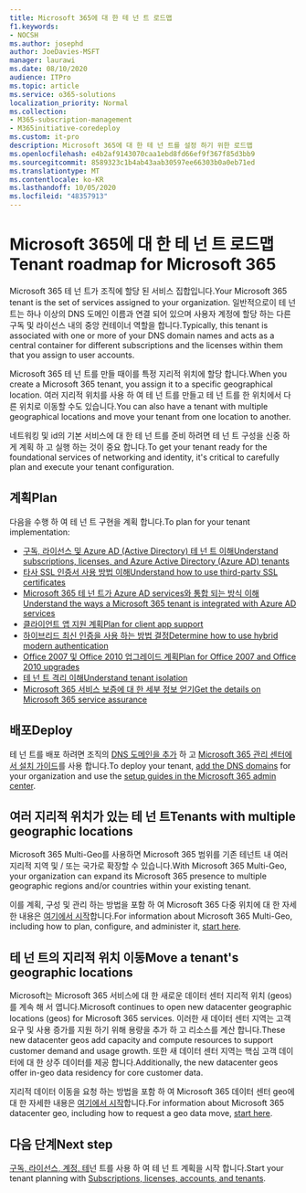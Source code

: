 ```yaml
---
title: Microsoft 365에 대 한 테 넌 트 로드맵
f1.keywords:
- NOCSH
ms.author: josephd
author: JoeDavies-MSFT
manager: laurawi
ms.date: 08/10/2020
audience: ITPro
ms.topic: article
ms.service: o365-solutions
localization_priority: Normal
ms.collection:
- M365-subscription-management
- M365initiative-coredeploy
ms.custom: it-pro
description: Microsoft 365에 대 한 테 넌 트를 설정 하기 위한 로드맵
ms.openlocfilehash: e4b2af9143070caa1ebd8fd66ef9f367f85d3bb9
ms.sourcegitcommit: 8589323c1b4ab43aab30597ee66303b0a0eb71ed
ms.translationtype: MT
ms.contentlocale: ko-KR
ms.lasthandoff: 10/05/2020
ms.locfileid: "48357913"
---
```

# <a name="tenant-roadmap-for-microsoft-365"></a><span data-ttu-id="414bf-103">Microsoft 365에 대 한 테 넌 트 로드맵</span><span class="sxs-lookup"><span data-stu-id="414bf-103">Tenant roadmap for Microsoft 365</span></span>

<span data-ttu-id="414bf-104">Microsoft 365 테 넌 트가 조직에 할당 된 서비스 집합입니다.</span><span class="sxs-lookup"><span data-stu-id="414bf-104">Your Microsoft 365 tenant is the set of services assigned to your organization.</span></span> <span data-ttu-id="414bf-105">일반적으로이 테 넌 트는 하나 이상의 DNS 도메인 이름과 연결 되어 있으며 사용자 계정에 할당 하는 다른 구독 및 라이선스 내의 중앙 컨테이너 역할을 합니다.</span><span class="sxs-lookup"><span data-stu-id="414bf-105">Typically, this tenant is associated with one or more of your DNS domain names and acts as a central container for different subscriptions and the licenses within them that you assign to user accounts.</span></span>

<span data-ttu-id="414bf-106">Microsoft 365 테 넌 트를 만들 때이를 특정 지리적 위치에 할당 합니다.</span><span class="sxs-lookup"><span data-stu-id="414bf-106">When you create a Microsoft 365 tenant, you assign it to a specific geographical location.</span></span> <span data-ttu-id="414bf-107">여러 지리적 위치를 사용 하 여 테 넌 트를 만들고 테 넌 트를 한 위치에서 다른 위치로 이동할 수도 있습니다.</span><span class="sxs-lookup"><span data-stu-id="414bf-107">You can also have a tenant with multiple geographical locations and move your tenant from one location to another.</span></span>

<span data-ttu-id="414bf-108">네트워킹 및 id의 기본 서비스에 대 한 테 넌 트를 준비 하려면 테 넌 트 구성을 신중 하 게 계획 하 고 실행 하는 것이 중요 합니다.</span><span class="sxs-lookup"><span data-stu-id="414bf-108">To get your tenant ready for the foundational services of networking and identity, it's critical to carefully plan and execute your tenant configuration.</span></span>

## <a name="plan"></a><span data-ttu-id="414bf-109">계획</span><span class="sxs-lookup"><span data-stu-id="414bf-109">Plan</span></span>

<span data-ttu-id="414bf-110">다음을 수행 하 여 테 넌 트 구현을 계획 합니다.</span><span class="sxs-lookup"><span data-stu-id="414bf-110">To plan for your tenant implementation:</span></span>

- [<span data-ttu-id="414bf-111">구독, 라이선스 및 Azure AD (Active Directory) 테 넌 트 이해</span><span class="sxs-lookup"><span data-stu-id="414bf-111">Understand subscriptions, licenses, and Azure Active Directory (Azure AD) tenants</span></span>](subscriptions-licenses-accounts-and-tenants-for-microsoft-cloud-offerings.md)
- [<span data-ttu-id="414bf-112">타사 SSL 인증서 사용 방법 이해</span><span class="sxs-lookup"><span data-stu-id="414bf-112">Understand how to use third-party SSL certificates</span></span>](plan-for-third-party-ssl-certificates.md)
- [<span data-ttu-id="414bf-113">Microsoft 365 테 넌 트가 Azure AD services와 통합 되는 방식 이해</span><span class="sxs-lookup"><span data-stu-id="414bf-113">Understand the ways a Microsoft 365 tenant is integrated with Azure AD services</span></span>](integrated-apps-and-azure-ads.md)
- [<span data-ttu-id="414bf-114">클라이언트 앱 지원 계획</span><span class="sxs-lookup"><span data-stu-id="414bf-114">Plan for client app support</span></span>](microsoft-365-client-support-certificate-based-authentication.md)
- [<span data-ttu-id="414bf-115">하이브리드 최신 인증을 사용 하는 방법 결정</span><span class="sxs-lookup"><span data-stu-id="414bf-115">Determine how to use hybrid modern authentication</span></span>](hybrid-modern-auth-overview.md)
- [<span data-ttu-id="414bf-116">Office 2007 및 Office 2010 업그레이드 계획</span><span class="sxs-lookup"><span data-stu-id="414bf-116">Plan for Office 2007 and Office 2010 upgrades</span></span>](plan-upgrade-previous-versions-office.md)
- [<span data-ttu-id="414bf-117">테 넌 트 격리 이해</span><span class="sxs-lookup"><span data-stu-id="414bf-117">Understand tenant isolation</span></span>](microsoft-365-tenant-isolation-overview.md)
- [<span data-ttu-id="414bf-118">Microsoft 365 서비스 보증에 대 한 세부 정보 얻기</span><span class="sxs-lookup"><span data-stu-id="414bf-118">Get the details on Microsoft 365 service assurance</span></span>](https://docs.microsoft.com/microsoft-365/compliance/service-assurance)

## <a name="deploy"></a><span data-ttu-id="414bf-119">배포</span><span class="sxs-lookup"><span data-stu-id="414bf-119">Deploy</span></span>

<span data-ttu-id="414bf-120">테 넌 트를 배포 하려면 조직의 [DNS 도메인을 추가](https://docs.microsoft.com/microsoft-365/admin/setup/add-domain) 하 고 [Microsoft 365 관리 센터에서 설치 가이드](setup-guides-for-microsoft-365.md)를 사용 합니다.</span><span class="sxs-lookup"><span data-stu-id="414bf-120">To deploy your tenant, [add the DNS domains](https://docs.microsoft.com/microsoft-365/admin/setup/add-domain) for your organization and use the [setup guides in the Microsoft 365 admin center](setup-guides-for-microsoft-365.md).</span></span>

## <a name="tenants-with-multiple-geographic-locations"></a><span data-ttu-id="414bf-121">여러 지리적 위치가 있는 테 넌 트</span><span class="sxs-lookup"><span data-stu-id="414bf-121">Tenants with multiple geographic locations</span></span>

<span data-ttu-id="414bf-122">Microsoft 365 Multi-Geo를 사용하면 Microsoft 365 범위를 기존 테넌트 내 여러 지리적 지역 및 / 또는 국가로 확장할 수 있습니다.</span><span class="sxs-lookup"><span data-stu-id="414bf-122">With Microsoft 365 Multi-Geo, your organization can expand its Microsoft 365 presence to multiple geographic regions and/or countries within your existing tenant.</span></span>

<span data-ttu-id="414bf-123">이를 계획, 구성 및 관리 하는 방법을 포함 하 여 Microsoft 365 다중 위치에 대 한 자세한 내용은 [여기에서 시작](microsoft-365-multi-geo.md)합니다.</span><span class="sxs-lookup"><span data-stu-id="414bf-123">For information about Microsoft 365 Multi-Geo, including how to plan, configure, and administer it, [start here](microsoft-365-multi-geo.md).</span></span>

## <a name="move-a-tenants-geographic-locations"></a><span data-ttu-id="414bf-124">테 넌 트의 지리적 위치 이동</span><span class="sxs-lookup"><span data-stu-id="414bf-124">Move a tenant's geographic locations</span></span>

<span data-ttu-id="414bf-125">Microsoft는 Microsoft 365 서비스에 대 한 새로운 데이터 센터 지리적 위치 (geos)를 계속 해 서 엽니다.</span><span class="sxs-lookup"><span data-stu-id="414bf-125">Microsoft continues to open new datacenter geographic locations (geos) for Microsoft 365 services.</span></span> <span data-ttu-id="414bf-126">이러한 새 데이터 센터 지역는 고객 요구 및 사용 증가를 지원 하기 위해 용량을 추가 하 고 리소스를 계산 합니다.</span><span class="sxs-lookup"><span data-stu-id="414bf-126">These new datacenter geos add capacity and compute resources to support customer demand and usage growth.</span></span> <span data-ttu-id="414bf-127">또한 새 데이터 센터 지역는 핵심 고객 데이터에 대 한 상주 데이터를 제공 합니다.</span><span class="sxs-lookup"><span data-stu-id="414bf-127">Additionally, the new datacenter geos offer in-geo data residency for core customer data.</span></span>

<span data-ttu-id="414bf-128">지리적 데이터 이동을 요청 하는 방법을 포함 하 여 Microsoft 365 데이터 센터 geo에 대 한 자세한 내용은 [여기에서 시작](moving-data-to-new-datacenter-geos.md)합니다.</span><span class="sxs-lookup"><span data-stu-id="414bf-128">For information about Microsoft 365 datacenter geo, including how to request a geo data move, [start here](moving-data-to-new-datacenter-geos.md).</span></span>

## <a name="next-step"></a><span data-ttu-id="414bf-129">다음 단계</span><span class="sxs-lookup"><span data-stu-id="414bf-129">Next step</span></span>

<span data-ttu-id="414bf-130">[구독, 라이선스, 계정, 테](subscriptions-licenses-accounts-and-tenants-for-microsoft-cloud-offerings.md)넌 트를 사용 하 여 테 넌 트 계획을 시작 합니다.</span><span class="sxs-lookup"><span data-stu-id="414bf-130">Start your tenant planning with [Subscriptions, licenses, accounts, and tenants](subscriptions-licenses-accounts-and-tenants-for-microsoft-cloud-offerings.md).</span></span>

